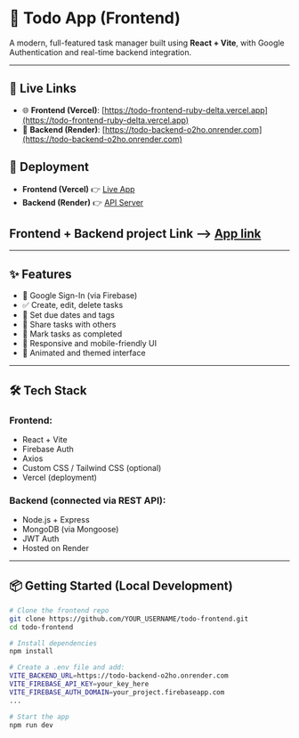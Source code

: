 # 📝 Todo App (Frontend)

A modern, full-featured task manager built using **React + Vite**, with Google Authentication and real-time backend integration.

---

## 🔗 Live Links

- 🌐 **Frontend (Vercel)**: [https://todo-frontend-ruby-delta.vercel.app](https://todo-frontend-ruby-delta.vercel.app)
- 🔧 **Backend (Render)**: [https://todo-backend-o2ho.onrender.com](https://todo-backend-o2ho.onrender.com)
  
## 🚀 Deployment

- **Frontend (Vercel)** 👉 [Live App](https://todo-frontend-ruby-delta.vercel.app)
- **Backend (Render)** 👉 [API Server](https://todo-backend-o2ho.onrender.com)

## Frontend + Backend project Link  -->  [App link](https://todo-frontend-nyyjdpgbq-nivas-projects-03ed492c.vercel.app/)
---

## ✨ Features

- 🔐 Google Sign-In (via Firebase)
- ✅ Create, edit, delete tasks
- 📆 Set due dates and tags
- 👥 Share tasks with others
- 🎯 Mark tasks as completed
- 📱 Responsive and mobile-friendly UI
- 🌈 Animated and themed interface

---

## 🛠️ Tech Stack

### Frontend:
- React + Vite
- Firebase Auth
- Axios
- Custom CSS / Tailwind CSS (optional)
- Vercel (deployment)

### Backend (connected via REST API):
- Node.js + Express
- MongoDB (via Mongoose)
- JWT Auth
- Hosted on Render

---

## 📦 Getting Started (Local Development)

```bash
# Clone the frontend repo
git clone https://github.com/YOUR_USERNAME/todo-frontend.git
cd todo-frontend

# Install dependencies
npm install

# Create a .env file and add:
VITE_BACKEND_URL=https://todo-backend-o2ho.onrender.com
VITE_FIREBASE_API_KEY=your_key_here
VITE_FIREBASE_AUTH_DOMAIN=your_project.firebaseapp.com
...

# Start the app
npm run dev
